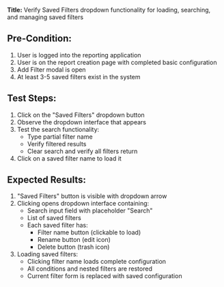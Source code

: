 **Title:** Verify Saved Filters dropdown functionality for loading, searching, and managing saved filters

## Pre-Condition:
1. User is logged into the reporting application
2. User is on the report creation page with completed basic configuration
3. Add Filter modal is open
4. At least 3-5 saved filters exist in the system

## Test Steps:
1. Click on the "Saved Filters" dropdown button
2. Observe the dropdown interface that appears
3. Test the search functionality:
   - Type partial filter name
   - Verify filtered results
   - Clear search and verify all filters return
4. Click on a saved filter name to load it

## Expected Results:
1. "Saved Filters" button is visible with dropdown arrow
2. Clicking opens dropdown interface containing:
   - Search input field with placeholder "Search"
   - List of saved filters
   - Each saved filter has:
     - Filter name button (clickable to load)
     - Rename button (edit icon)
     - Delete button (trash icon)
3. Loading saved filters:
   - Clicking filter name loads complete configuration
   - All conditions and nested filters are restored
   - Current filter form is replaced with saved configuration